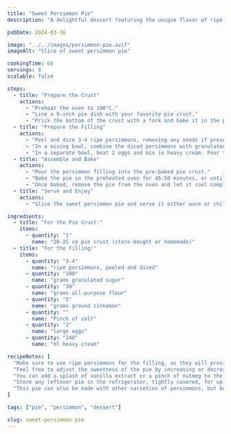 ```yaml
---
title: "Sweet Persimmon Pie"
description: "A delightful dessert featuring the unique flavor of ripe persimmons in a sweet and creamy pie filling, nestled in a flaky crust."

pubDate: 2024-03-16

image: "../../images/persimmon-pie.avif"
imageAlt: "Slice of sweet persimmon pie"

cookingTime: 60
servings: 8
scalable: false

steps:
  - title: "Prepare the Crust"
    actions:
      - "Preheat the oven to 190°C."
      - "Line a 9-inch pie dish with your favorite pie crust."
      - "Prick the bottom of the crust with a fork and bake it in the preheated oven for about 10 minutes, or until lightly golden. Remove from the oven and set aside."
  - title: "Prepare the Filling"
    actions:
      - "Peel and dice 3-4 ripe persimmons, removing any seeds if present."
      - "In a mixing bowl, combine the diced persimmons with granulated sugar, all-purpose flour, ground cinnamon, and a pinch of salt. Mix until well combined."
      - "In a separate bowl, beat 2 eggs and mix in heavy cream. Pour this mixture over the persimmon filling and stir until evenly coated."
  - title: "Assemble and Bake"
    actions:
      - "Pour the persimmon filling into the pre-baked pie crust."
      - "Bake the pie in the preheated oven for 45-50 minutes, or until the filling is set and the crust is golden brown."
      - "Once baked, remove the pie from the oven and let it cool completely before slicing and serving."
  - title: "Serve and Enjoy"
    actions:
      - "Slice the sweet persimmon pie and serve it either warm or chilled, optionally topped with whipped cream or vanilla ice cream."

ingredients:
  - title: "For the Pie Crust:"
    items:
      - quantity: "1"
        name: "20-25 cm pie crust (store-bought or homemade)"
  - title: "For the Filling:"
    items:
      - quantity: "3-4"
        name: "ripe persimmons, peeled and diced"
      - quantity: "100"
        name: "grams granulated sugar"
      - quantity: "30"
        name: "grams all-purpose flour"
      - quantity: "5"
        name: "grams ground cinnamon"
      - quantity: ""
        name: "Pinch of salt"
      - quantity: "2"
        name: "large eggs"
      - quantity: "240"
        name: "ml heavy cream"

recipeNotes: [
  "Make sure to use ripe persimmons for the filling, as they will provide the best flavor and texture.",
  "Feel free to adjust the sweetness of the pie by increasing or decreasing the amount of sugar according to your taste preferences.",
  "You can add a splash of vanilla extract or a pinch of nutmeg to the filling for added flavor.",
  "Store any leftover pie in the refrigerator, tightly covered, for up to 3 days.",
  "This pie can also be made with other varieties of persimmons, but be sure to adjust the sugar accordingly based on the sweetness of the fruit."
]

tags: ["pie", "persimmon", "dessert"]

slug: sweet-persimmon-pie
---
```

